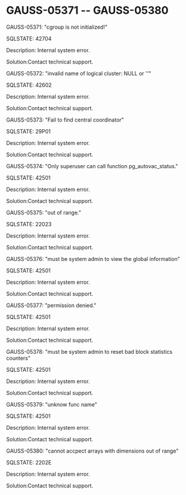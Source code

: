 # GAUSS-05371 -- GAUSS-05380<a name="EN-US_TOPIC_0302073547"></a>

GAUSS-05371: "cgroup is not initialized!"

SQLSTATE: 42704

Description: Internal system error.

Solution:Contact technical support.

GAUSS-05372: "invalid name of logical cluster: NULL or ''"

SQLSTATE: 42602

Description: Internal system error.

Solution:Contact technical support.

GAUSS-05373: "Fail to find central coordinator"

SQLSTATE: 29P01

Description: Internal system error.

Solution:Contact technical support.

GAUSS-05374: "Only superuser can call function pg\_autovac\_status."

SQLSTATE: 42501

Description: Internal system error.

Solution:Contact technical support.

GAUSS-05375: "out of range."

SQLSTATE: 22023

Description: Internal system error.

Solution:Contact technical support.

GAUSS-05376: "must be system admin to view the global information"

SQLSTATE: 42501

Description: Internal system error.

Solution:Contact technical support.

GAUSS-05377: "permission denied."

SQLSTATE: 42501

Description: Internal system error.

Solution:Contact technical support.

GAUSS-05378: "must be system admin to reset bad block statistics counters"

SQLSTATE: 42501

Description: Internal system error.

Solution:Contact technical support.

GAUSS-05379: "unknow func name"

SQLSTATE: 42501

Description: Internal system error.

Solution:Contact technical support.

GAUSS-05380: "cannot accpect arrays with dimensions out of range"

SQLSTATE: 2202E

Description: Internal system error.

Solution:Contact technical support.

